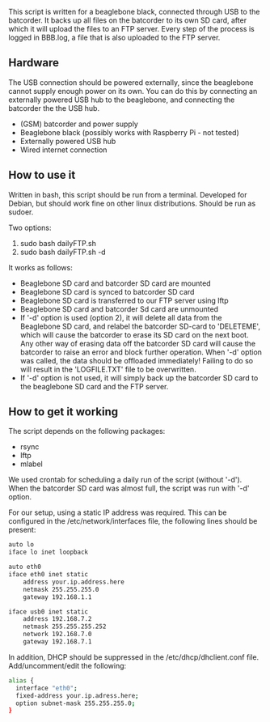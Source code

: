 This script is written for a beaglebone black, connected through USB to the batcorder. It backs up all files on the batcorder to its own SD card, after which it will upload the files to an FTP server. Every step of the process is logged in BBB.log, a file that is also uploaded to the FTP server.

## Hardware
The USB connection should be powered externally, since the beaglebone cannot supply enough power on its own. You can do this by connecting an externally powered USB hub to the beaglebone, and connecting the batcorder the the USB hub.
- (GSM) batcorder and power supply
- Beaglebone black (possibly works with Raspberry Pi - not tested)
- Externally powered USB hub
- Wired internet connection

## How to use it
Written in bash, this script should be run from a terminal. Developed for Debian, but should work fine on other linux distributions. Should be run as sudoer.

Two options:
1. sudo bash dailyFTP.sh
2. sudo bash dailyFTP.sh -d

It works as follows:
- Beaglebone SD card and batcorder SD card are mounted
- Beaglebone SD card is synced to batcorder SD card
- Beaglebone SD card is transferred to our FTP server using lftp
- Beaglebone SD card and batcorder Sd card are unmounted
- If '-d' option is used (option 2), it will delete all data from the Beaglebone SD card, and relabel the batcorder SD-card to 'DELETEME', which will cause the batcorder to erase its SD card on the next boot. Any other way of erasing data off the batcorder SD card will cause the batcorder to raise an error and block further operation. When '-d' option was called, the data should be offloaded immediately! Failing to do so will result in the 'LOGFILE.TXT' file to be overwritten.
- If '-d' option is not used, it will simply back up the batcorder SD card to the beaglebone SD card and the FTP server.

## How to get it working
The script depends on the following packages:
- rsync
- lftp
- mlabel

We used crontab for scheduling a daily run of the script (without '-d'). When the batcorder SD card was almost full, the script was run with '-d' option.

For our setup, using a static IP address was required. This can be configured in the /etc/network/interfaces file, the following lines should be present:
```bash
auto lo
iface lo inet loopback

auto eth0
iface eth0 inet static
    address your.ip.address.here
    netmask 255.255.255.0
    gateway 192.168.1.1

iface usb0 inet static
    address 192.168.7.2
    netmask 255.255.255.252
    network 192.168.7.0
    gateway 192.168.7.1
```

In addition, DHCP should be suppressed in the /etc/dhcp/dhclient.conf file. Add/uncomment/edit the following:
```bash
alias {
  interface "eth0";
  fixed-address your.ip.adress.here;
  option subnet-mask 255.255.255.0;
}
```
